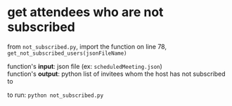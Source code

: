 # get attendees who are not subscribed

from `not_subscribed.py`, import the function on line 78, `get_not_subscribed_users(jsonFileName)`

function's **input**: json file (ex: `scheduledMeeting.json`) <br>
function's **output**: python list of invitees whom the host has not subscribed to

to run: `python not_subscribed.py`

